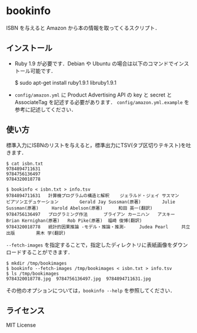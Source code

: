 bookinfo
========

ISBN を与えると Amazon から本の情報を取ってくるスクリプト．


## インストール

* Ruby 1.9 が必要です．Debian や Ubuntu の場合は以下のコマンドでインストール可能です．

    $ sudo apt-get install ruby1.9.1 libruby1.9.1

* `config/amazon.yml` に Product Advertising API の key と secret と AssociateTag を記述する必要があります．
  `config/amazon.yml.example` を参考に記述してください．


## 使い方

標準入力にISBNのリストを与えると，標準出力にTSV(タブ区切りテキスト)を吐きます．

    $ cat isbn.txt
    9784894711631
    9784756136497
    9784320018778
    
    $ bookinfo < isbn.txt > info.tsv
    9784894711631   計算機プログラムの構造と解釈    ジェラルド・ジェイ サスマン     ピアソンエデュケーション        Gerald Jay Sussman(原著)        Julie Sussman(原著)     Harold Abelson(原著)      和田 英一(翻訳)
    9784756136497   プログラミング作法      ブライアン カーニハン   アスキー        Brian Kernighan(原著)   Rob Pike(原著)  福崎 俊博(翻訳)
    9784320018778   統計的因果推論 -モデル・推論・推測-     Judea Pearl     共立出版        黒木 学(翻訳)


`--fetch-images` を指定することで，指定したディレクトリに表紙画像をダウンロードすることができます．

    $ mkdir /tmp/bookimages
    $ bookinfo --fetch-images /tmp/bookimages < isbn.txt > info.tsv
    $ ls /tmp/bookimages
    9784320018778.jpg  9784756136497.jpg  9784894711631.jpg

その他のオプションについては，`bookinfo --help` を参照してください．


## ライセンス

MIT License
